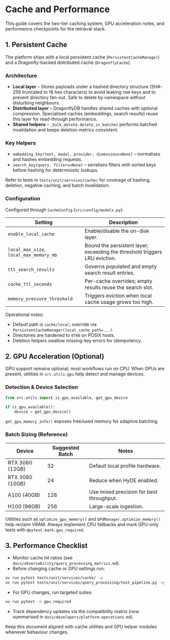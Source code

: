 # Cache and Performance

This guide covers the two-tier caching system, GPU acceleration notes, and
performance checkpoints for the retrieval stack.

## 1. Persistent Cache

The platform ships with a local persistent cache (`PersistentCacheManager`) and a
Dragonfly-backed distributed cache (`DragonflyCache`).

### Architecture

- **Local layer** – Stores payloads under a hashed directory structure (SHA-256
  truncated to 16 hex characters) to avoid leaking raw keys and to prevent
  directory fan-out. Safe to delete by namespace without disturbing neighbours.
- **Distributed layer** – DragonflyDB handles shared caches with optional
  compression. Specialised caches (embeddings, search results) reuse this layer
  for read-through performance.
- **Shared helpers** – `_bulk_delete.delete_in_batches` performs batched
  invalidation and keeps deletion metrics consistent.

### Key Helpers

- `embedding_key(text, model, provider, dimensions=None)` – normalises and hashes
  embedding requests.
- `search_key(query, filters=None)` – serialises filters with sorted keys before
  hashing for deterministic lookups.

Refer to tests in `tests/unit/services/cache/` for coverage of hashing, deletion,
negative caching, and batch invalidation.

### Configuration

Configured through `CacheConfig` (`src/config/models.py`):

| Setting | Description |
| --- | --- |
| `enable_local_cache` | Enable/disable the on-disk layer. |
| `local_max_size`, `local_max_memory_mb` | Bound the persistent layer; exceeding the threshold triggers LRU eviction. |
| `ttl_search_results` | Governs populated and empty search result entries. |
| `cache_ttl_seconds` | Per-cache overrides; empty results reuse the search slot. |
| `memory_pressure_threshold` | Triggers eviction when local cache usage grows too high. |

Operational notes:

- Default path is `cache/local`; override via `PersistentCacheManager(local_cache_path=...)`.
- Directories are hardened to `0700` on POSIX hosts.
- Deletion helpers swallow missing-key errors for idempotency.

## 2. GPU Acceleration (Optional)

GPU support remains optional; most workflows run on CPU. When GPUs are present,
utilities in `src.utils.gpu` help detect and manage devices.

### Detection & Device Selection

```python
from src.utils import is_gpu_available, get_gpu_device

if is_gpu_available():
    device = get_gpu_device()
```

`get_gpu_memory_info()` exposes free/used memory for adaptive batching.

### Batch Sizing (Reference)

| Device | Suggested Batch | Notes |
| --- | --- | --- |
| RTX 3060 (12GB) | 32 | Default local profile hardware. |
| RTX 3080 (10GB) | 24 | Reduce when HyDE enabled. |
| A100 (40GB) | 128 | Use mixed precision for best throughput. |
| H100 (96GB) | 256 | Large-scale ingestion. |

Utilities such as `optimize_gpu_memory()` and `GPUManager.optimize_memory()` help
reclaim VRAM. Always implement CPU fallbacks and mark GPU-only tests with
`@pytest.mark.gpu_required`.

## 3. Performance Checklist

- Monitor cache hit ratios (see `docs/observability/query_processing_metrics.md`).
- Before changing cache or GPU settings run:

```bash
uv run pytest tests/unit/services/cache/ -q
uv run pytest tests/unit/services/query_processing/test_pipeline.py -q
```

- For GPU changes, run targeted suites:

```bash
uv run pytest -m gpu_required
```

- Track dependency updates via the compatibility matrix (now summarised in
  `docs/developers/platform-operations.md`).

Keep this document aligned with cache utilities and GPU helper modules whenever
behaviour changes.
